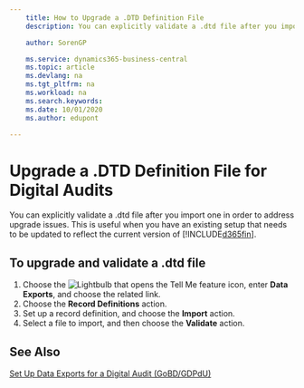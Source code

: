 ```yaml
---
    title: How to Upgrade a .DTD Definition File
    description: You can explicitly validate a .dtd file after you import one in order to address upgrade issues. This is useful when you have an existing setup that needs to be updated to reflect the current version of Business Central.

    author: SorenGP

    ms.service: dynamics365-business-central
    ms.topic: article
    ms.devlang: na
    ms.tgt_pltfrm: na
    ms.workload: na
    ms.search.keywords:
    ms.date: 10/01/2020
    ms.author: edupont

---
```

# Upgrade a .DTD Definition File for Digital Audits

You can explicitly validate a .dtd file after you import one in order to address upgrade issues. This is useful when you have an existing setup that needs to be updated to reflect the current version of [!INCLUDE[d365fin](../../includes/d365fin_md.md)].  

## To upgrade and validate a .dtd file  

1. Choose the ![Lightbulb that opens the Tell Me feature](../../media/ui-search/search_small.png "Tell me what you want to do") icon, enter **Data Exports**, and choose the related link.  
2. Choose the **Record Definitions** action.  
3. Set up a record definition, and choose the **Import** action.  
4. Select a file to import, and then choose the **Validate** action.  

## See Also

[Set Up Data Exports for a Digital Audit (GoBD/GDPdU)](how-to-set-up-data-exports-for-digital-audits.md)  
